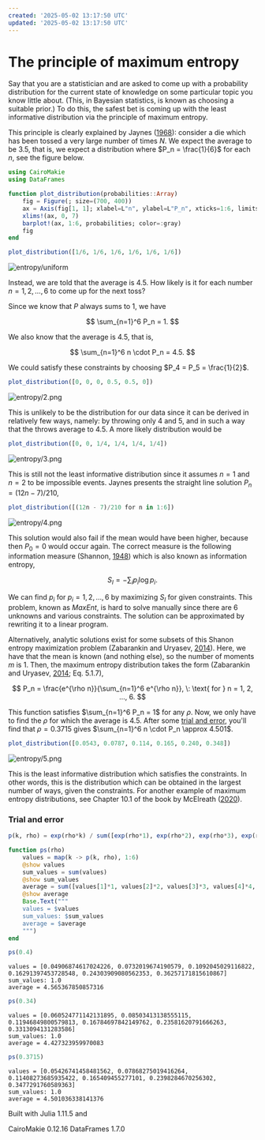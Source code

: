 ```yaml
---
created: '2025-05-02 13:17:50 UTC'
updated: '2025-05-02 13:17:50 UTC'
---
```


# The principle of maximum entropy

Say that you are a statistician and are asked to come up with a probability distribution for the current state of knowledge on some particular topic you know little about.
(This, in Bayesian statistics, is known as choosing a suitable prior.)
To do this, the safest bet is coming up with the least informative distribution via the principle of maximum entropy.

This principle is clearly explained by Jaynes ([1968](https://doi.org/10.1109/TSSC.1968.300117)):
consider a die which has been tossed a very large number of times $N$.
We expect the average to be 3.5, that is, we expect a distribution where $P_n = \frac{1}{6}$ for each $n$, see the figure below.

```julia
using CairoMakie
using DataFrames
```

```julia
function plot_distribution(probabilities::Array)
    fig = Figure(; size=(700, 400))
    ax = Axis(fig[1, 1]; xlabel=L"n", ylabel=L"P_n", xticks=1:6, limits=(nothing, (0, 1)), height=200)
    xlims!(ax, 0, 7)
    barplot!(ax, 1:6, probabilities; color=:gray)
    fig
end
```

```julia
plot_distribution([1/6, 1/6, 1/6, 1/6, 1/6, 1/6])
```

![entropy/uniform](/files/78ae67de78daceea)

Instead, we are told that the average is $4.5$.
How likely is it for each number $n = 1,2, \ldots, 6$ to come up for the next toss?

Since we know that $P$ always sums to 1, we have

$$
\sum_{n=1}^6 P_n = 1.
$$

We also know that the average is $4.5$, that is,

$$
\sum_{n=1}^6 n \cdot P_n = 4.5.
$$

We could satisfy these constraints by choosing $P_4 = P_5 = \frac{1}{2}$.

```julia
plot_distribution([0, 0, 0, 0.5, 0.5, 0])
```

![entropy/2.png](/files/3016d5aeae39bd32)

This is unlikely to be the distribution for our data since it can be derived in relatively few ways, namely: by throwing only $4$ and $5$, and in such a way that the throws average to $4.5$.
A more likely distribution would be

```julia
plot_distribution([0, 0, 1/4, 1/4, 1/4, 1/4])
```

![entropy/3.png](/files/4581f2cfcd84d0c9)

This is still not the least informative distribution since it assumes $n = 1$ and $n = 2$ to be impossible events.
Jaynes presents the straight line solution $P_n = (12n - 7)/210$,

```julia
plot_distribution([(12n - 7)/210 for n in 1:6])
```

![entropy/4.png](/files/f11ff23f13249ab3)

This solution would also fail if the mean would have been higher, because then $P_0 = 0$ would occur again.
The correct measure is the following information measure (Shannon, [1948](https://doi.org/10.1002/j.1538-7305.1948.tb01338.x)) which is also known as information entropy,

$$
S_I = - \sum_i p_i \log p_i.
$$

We can find $p_i$ for $p_i = 1, 2, \ldots, 6$ by maximizing $S_I$ for given constraints.
This problem, known as *MaxEnt*, is hard to solve manually since there are $6$ unknowns and various constraints.
The solution can be approximated by rewriting it to a linear program.

Alternatively, analytic solutions exist for some subsets of this Shanon entropy maximization problem (Zabarankin and Uryasev, [2014](https://doi.org/10.1007/978-1-4614-8471-4_5)).
Here, we have that the mean is known (and nothing else), so the number of moments $m$ is $1$.
Then, the maximum entropy distribution takes the form (Zabarankin and Uryasev, [2014](https://doi.org/10.1007/978-1-4614-8471-4_5); Eq. 5.1.7),

$$
P_n = \frac{e^{\rho n}}{\sum_{n=1}^6 e^{\rho n}}, \: \text{ for } n = 1, 2, ..., 6.
$$

This function satisfies $\sum_{n=1}^6 P_n = 1$ for any $\rho$.
Now, we only have to find the $\rho$ for which the average is $4.5$.
After some [trial and error](#trial-and-error), you'll find that $\rho = 0.3715$ gives $\sum_{n=1}^6 n \cdot P_n \approx 4.501$.

```julia
plot_distribution([0.0543, 0.0787, 0.114, 0.165, 0.240, 0.348])
```

![entropy/5.png](/files/741aa378365ed6cc)

This is the least informative distribution which satisfies the constraints. In other words, this is the distribution which can be obtained in the largest number of ways, given the constraints. For another example of maximum entropy distributions, see Chapter 10.1 of the book by McElreath ([2020](https://doi.org/10.1201/9780429029608)).

### Trial and error

```julia
p(k, rho) = exp(rho*k) / sum([exp(rho*1), exp(rho*2), exp(rho*3), exp(rho*4), exp(rho*5), exp(rho*6)])
```

```julia
function ps(rho)
    values = map(k -> p(k, rho), 1:6)
    @show values
    sum_values = sum(values)
    @show sum_values
    average = sum([values[1]*1, values[2]*2, values[3]*3, values[4]*4, values[5]*5, values[6]*6])
    @show average
    Base.Text("""
    values = $values
    sum_values: $sum_values
    average = $average
    """)
end
```

```julia
ps(0.4)
```

```raw
values = [0.04906874617024226, 0.0732019674190579, 0.1092045029116822, 0.16291397453728548, 0.24303909080562353, 0.36257171815610867]
sum_values: 1.0
average = 4.565367850857316
```

```julia
ps(0.34)
```

```raw
values = [0.060524771142131895, 0.08503413138555115, 0.11946849800579813, 0.16784697842149762, 0.23581620791666263, 0.3313094131283586]
sum_values: 1.0
average = 4.427323959970083
```

```julia
ps(0.3715)
```

```raw
values = [0.05426741458481562, 0.07868275019416264, 0.11408273685935422, 0.165409455277101, 0.2398284670256302, 0.3477291760589363]
sum_values: 1.0
average = 4.501036338141376
```

Built with Julia 1.11.5 and

CairoMakie 0.12.16
DataFrames 1.7.0

